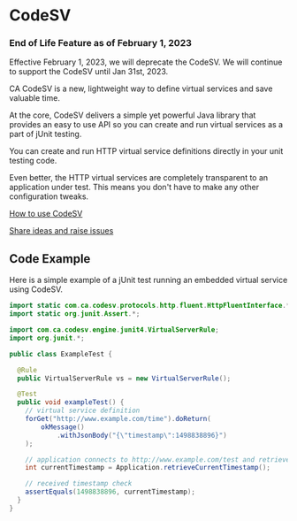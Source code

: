 # CodeSV

### End of Life Feature as of February 1, 2023
Effective February 1, 2023, we will deprecate the CodeSV. We will continue to support the CodeSV until Jan 31st, 2023.


CA CodeSV is a new, lightweight way to define virtual services and save valuable time. 

At the core, CodeSV delivers a simple yet powerful Java library that provides an easy to use API so you can create and run virtual services as a part of jUnit testing. 

You can create and run HTTP virtual service definitions directly in your unit testing code.

Even better, the HTTP virtual services are completely transparent to an application under test. This means you don't have to make any other configuration tweaks.

[How to use CodeSV](https://github.com/CA-DevTest/CodeSV/wiki/Quick-Start-Guide)

[Share ideas and raise issues](https://communities.ca.com/community/ca-devtest-community/content?filterID=contentstatus%5Bpublished%5D~category%5Bsv-as-code%5D)


## Code Example
Here is a simple example of a jUnit test running an embedded virtual service using CodeSV.

```java
import static com.ca.codesv.protocols.http.fluent.HttpFluentInterface.*;
import static org.junit.Assert.*;

import com.ca.codesv.engine.junit4.VirtualServerRule;
import org.junit.*;

public class ExampleTest {

  @Rule
  public VirtualServerRule vs = new VirtualServerRule();

  @Test
  public void exampleTest() {
    // virtual service definition
    forGet("http://www.example.com/time").doReturn(
        okMessage()
            .withJsonBody("{\"timestamp\":1498838896}")
    );

    // application connects to http://www.example.com/test and retrieves JSON response
    int currentTimestamp = Application.retrieveCurrentTimestamp();

    // received timestamp check
    assertEquals(1498838896, currentTimestamp);
  }
}
```
